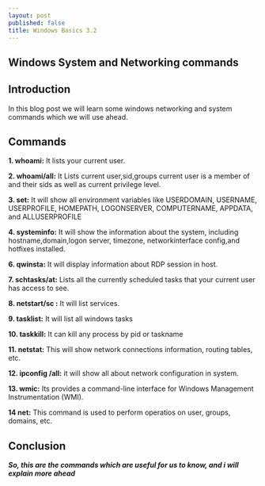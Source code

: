 ```yaml
---
layout: post
published: false
title: Windows Basics 3.2
---
```

## Windows System and Networking commands

## Introduction

In this blog post we will learn some windows networking and system commands which we will use ahead.

## Commands

**1. whoami:** It lists your current user.

**2. whoami/all:** It Lists current user,sid,groups current user is a member of and their sids as well as current privilege level.

**3. set:** It will show all environment variables like USERDOMAIN, USERNAME, USERPROFILE, HOMEPATH, LOGONSERVER, COMPUTERNAME, APPDATA, and ALLUSERPROFILE

**4. systeminfo:** It will show the information about the system, including hostname,domain,logon server, timezone, networkinterface config,and hotfixes installed.

**6. qwinsta:** It will display information about RDP session in host.

**7. schtasks/at:** Lists all the currently scheduled tasks that your current user has access to see.

**8. netstart/sc :** It will list services.

**9. tasklist:** It will list all windows tasks

**10. taskkill:** It can kill any process by pid or taskname

**11. netstat:** This will show network connections information, routing tables, etc.

**12. ipconfig /all:** it will show all about network configuration in system.

**13. wmic:** Its provides a command-line interface for Windows Management Instrumentation (WMI). 

**14 net:** This command is used to perform operatios on user, groups, domains, etc.

## Conclusion

_**So, this are the commands which are useful for us to know, and i will explain more ahead**_


